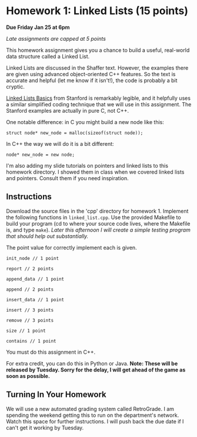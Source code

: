 Homework 1: Linked Lists (15 points)
==========

__Due Friday Jan 25 at 6pm__

_Late assignments are capped at 5 points_

This homework assignment gives you a chance to build a useful,
real-world data structure called a Linked List.

Linked Lists are discussed in the Shaffer text. However, the examples
there are given using advanced object-oriented C++ features. So the
text is accurate and helpful (let me know if it isn't!), the code is
probably a bit cryptic.

[Linked Lists Basics](http://cslibrary.stanford.edu/103/LinkedListBasics.pdf)
from Stanford is remarkably legible, and it helpfully uses a similar
simplified coding technique that we will use in this assignment. The
Stanford examples are actually in pure C, not C++.

One notable difference: in C you might build a new node like this:

	struct node* new_node = malloc(sizeof(struct node));
	
In C++ the way we will do it is a bit different:

	node* new_node = new node;

I'm also adding my slide tutorials on pointers and linked lists to
this homework directory. I showed them in class when we covered linked
lists and pointers. Consult them if you need inspiration.

Instructions
--------

Download the source files in the 'cpp' directory for homework 1.
Implement the following functions in `linked_list.cpp`. Use the
provided Makefile to build your program (cd to where your source code
lives, where the Makefile is, and type `make`). _Later this afternoon
I will create a simple testing program that should help out
substantially._

The point value for correctly implement each is given.

	init_node // 1 point
	
	report // 2 points
	
	append_data // 1 point
	
	append // 2 points

	insert_data // 1 point

	insert // 3 points

	remove // 3 points

	size // 1 point

	contains // 1 point

You must do this assignment in C++.

For extra credit, you can do this in Python or Java. __Note: These
will be released by Tuesday. Sorry for the delay, I will get ahead of
the game as soon as possible.__

Turning In Your Homework
--------

We will use a new automated grading system called RetroGrade. I am
spending the weekend getting this to run on the department's
network. Watch this space for further instructions. I will push back
the due date if I can't get it working by Tuesday.
